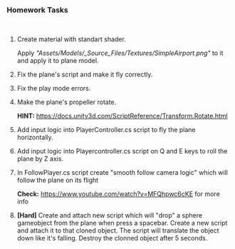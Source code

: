 <h3><b>Homework Tasks</b></h3>

</br>

<ol>
    <li>
    <p>Create material with standart shader.</p>
    <p>Apply <i>"Assets/Models/_Source_Files/Textures/SimpleAirport.png"</i> to it and apply it to plane model. </p>
    </li>
    <li>
    <p>Fix the plane's script and make it fly correctly.</p>
    </li>
    <li>
    <p>Fix the play mode errors.</p>
    </li>
    <li>
    <p>Make the plane's propeller rotate.</p>
    <p><b>HINT:</b> <a href="https://docs.unity3d.com/ScriptReference/Transform.Rotate.html" rel="unityDoc">https://docs.unity3d.com/ScriptReference/Transform.Rotate.html</a></p>
    </li>
    <li>
    <p>Add input logic into PlayerController.cs script to fly the plane horizontally.</p>
    </li>
    <li>
    <p>Add input logic into Playercontroller.cs script on Q and E keys to roll the plane by Z axis.</p>
    </li>
    <li>
    <p>In FollowPlayer.cs script create "smooth follow camera logic" which will follow the plane on its flight</p>
    <p><b>Check:</b> <a href="https://www.youtube.com/watch?v=MFQhpwc6cKE" rel="youtube">https://www.youtube.com/watch?v=MFQhpwc6cKE</a> for more info</p>
    </li>
    <li>
    <p><b>[Hard]</b> Create and attach new script which will "drop" a sphere gameobject from the plane when press a spacebar. Create a new script and attach it to that cloned object. The script will translate the object down like it's falling. Destroy the clonned object after 5 seconds.</p>
    </li>
</ol>